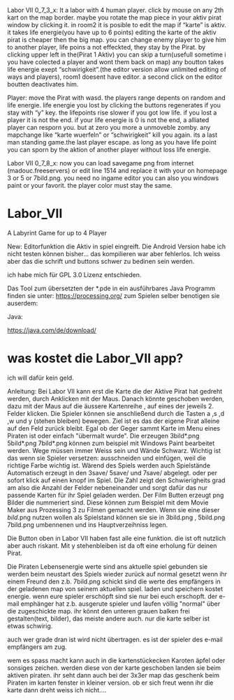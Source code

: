 Labor VII 0_7_3_x:
It a labor with 4 human player.
click by mouse on any 2th kart on the map border.
maybe you rotate the map piece in your aktiv pirat window by clicking it.
in room2 it is posible to edit the map if “karte” is aktiv. it takes life energie(you have up to 6 points) editing the karte of the aktiv pirat is cheaper then the big map. you can change enemy player to give him to another player, life poins a not effeckted, they stay by the Pirat.
by clicking upper left in the(Pirat 1 Aktiv) you can skip a turn(usefull sometime i you have colected a player and wont them back on map) any boutton takes life energie exept “schwirigkeit”.(the editor version allow unlimited editing of ways and players), room1 doesent have editor. a second click on the editor boutten deactivates him.

Player: move the Pirat with wasd. the players range depents on random and life energie. life energie you lost by clicking the buttons regenerates if you stay with “y” key. the lifepoints rise slower if you got low life. if you lost a player it is not the end. if your life energie is 0 is not the end, a alliated player can resporn you. but at zero you more a unmoveble zomby. any mapchange like “karte wuerfeln” or “schwirigkeit” kill you again.
its a last man standing game.the last player escape. as long as you have life point you can sporn by the aktion of another player without loss life energie.

Labor VII 0_7_8_x:
now you can load savegame png from internet (madouc.freeservers) or edit line 1514 and replace it with your on homepage 3 or 5 or 7bild.png.
you need no ingame editor you can also you windows paint or your favorit. the player color must stay the same.


# Labor_VII

A Labyrint Game for up to 4 Player

New:
Editorfunktion die Aktiv in spiel eingreift.
Die Android Version habe ich nicht testen können bisher... das kompilieren war aber fehlerlos.
Ich weiss aber das die schrift und buttons schwer zu bedinen sein werden.

ich habe mich für GPL 3.0 Lizenz entschieden.


Das Tool zum übersetzten der *.pde in ein ausführbares Java Programm finden sie unter: https://processing.org/
zum Spielen selber benotigen sie auserdem:

Java:

https://java.com/de/download/


# was kostet die Labor_VII app?

ich will dafür kein geld.


Anleitung:
Bei Labor VII kann erst die Karte die der Aktive Pirat hat gedreht werden, durch Anklicken mit der Maus. Danach könnte geschoben werden, dazu mit der Maus auf die äussere Kartenreihe , auf eines der jeweils 2. Felder klicken. 
Die Spieler können sie anschließend durch die Tasten a ,s ,d ,w und y (stehen bleiben) bewegen.
Ziel ist es das der eigene Pirat alleine auf den Feld zurück bleibt.
Egal ob der Geger sammt Karte im Menu eines Piraten ist oder einfach "übermalt wurde".
Die erzeugen 3bild*.png 5bild*.png 7bild*.png können zum beispiel mit Windows Paint bearbeitet werden.
Wege müssen immer Weiss sein und Wände Schwarz. Wichtig ist das wenn sie Spieler versetzen: ausschneiden und einfügen, weil die richtige Farbe wichtig ist.
Wärend des Spiels werden auch Spielstände Automatisch erzeugt in den 3save/ 5save/ und 7save/ abgelegt.
oder per sofort klick auf einen knopf im Spiel.
Die Zahl zeigt den Schwierigheits grad am also die Anzahl der Felder nebeneinander
 und sorgt dafür das nur passende Karten für ihr Spiel geladen werden.
Der Film Butten erzeugt png Bilder die nummeriert sind. Diese können zum Beispiel mit dem Movie Maker aus Prozessing 3 zu Filmen gemacht werden.
Wenn sie eine dieser *bild*.png nutzen wollen als Spielstand können sie sie in 3bild.png , 5bild.png 7bild.png umbennenen und ins Hauptverzeihniss legen.

Die Button oben in Labor VII haben fast alle eine funktion.
die ist oft nutzlich aber auch riskant.
Mit y stehenbleiben ist da oft eine erholung für deinen Pirat.

Die Piraten Lebensenergie werte sind ans aktuelle spiel gebunden
sie werden beim neustart des Spiels wieder zurück auf normal gesetzt
wenn ihr einem Freund den z.b. 7bild.png schickt
sind die werte des empfängers in der geladenen map von seinem aktuellen spiel.
laden und speichern kostet energie.
wenn eure spieler erschöpft sind sie nur bei euch erschopft.
der e-mail emphänger hat z.b. ausgerute spieler und laufen völlig "normal" über die zugeschickte map.
ihr könnt den unteren grauen balken frei gestalten(text, bilder), das meiste andere auch. nur die karte selber ist etwas schwirig.

auch wer grade dran ist wird nicht übertragen. es ist der spieler des e-mail empfängers am zug.

wem es spass macht kann auch in die kartenstückecken Karoten äpfel oder sonsiges zeichen. werden diese von der karte geschoben landen sie beim aktiven piraten. ihr seht dann auch bei der 3x3er map das geschenk beim Piraten im karten fenster in kleiner version. ob er sich freut wenn ihr die karte dann dreht weiss ich nicht....
